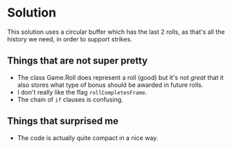 # Solution
This solution uses a circular buffer which has the last 2 rolls, as that's all the history we need, in order to support
strikes.

## Things that are not super pretty

* The class Game.Roll does represent a roll (good) but it's not *great* that it also stores what type of bonus should 
be awarded in future rolls.
* I don't really like the flag `rollCompletesFrame`.
* The chain of `if` clauses is confusing.

## Things that surprised me
* The code is actually quite compact in a nice way.
